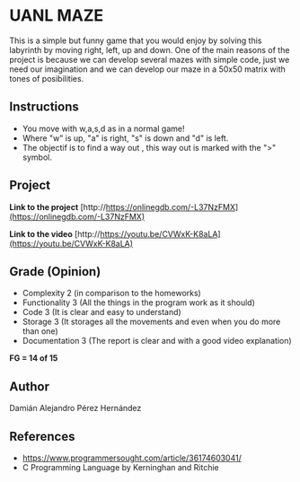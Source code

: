# UANL MAZE 
This is a simple but funny game that you would enjoy by solving this labyrinth by moving right, left, up and down.
One of the main reasons of the project is because we can develop several mazes with simple code, just we need our imagination and we can develop our maze in a 50x50 matrix with tones of posibilities.

## Instructions
- You move with w,a,s,d as in a normal game!
- Where "w" is up, "a" is right, "s" is down and "d" is left.
- The objectif is to find a way out , this way out is marked with the ">" symbol.

## Project
**Link to the project**  [http://https://onlinegdb.com/-L37NzFMX](https://onlinegdb.com/-L37NzFMX)

**Link to the video** [http://https://youtu.be/CVWxK-K8aLA](https://youtu.be/CVWxK-K8aLA)

## Grade (Opinion)
- Complexity 2 (in comparison to the homeworks)
- Functionality 3 (All the things in the program work as it should)
- Code 3 (It is clear and easy to understand)
- Storage 3 (It storages all the movements and even when you do more than one)
- Documentation 3 (The report is clear and with a good video explanation)

**FG = 14 of 15**

## Author
Damián Alejandro Pérez Hernández

## References
- https://www.programmersought.com/article/36174603041/
- C Programming Language by Kerninghan and Ritchie


